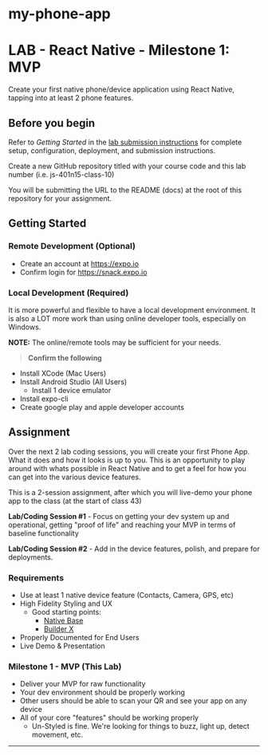 # my-phone-app

# LAB - React Native - Milestone 1: MVP

Create your first native phone/device application using React Native, tapping into at least 2 phone features.

## Before you begin

Refer to *Getting Started*  in the [lab submission instructions](../../../reference/submission-instructions/labs/README.md) for complete setup, configuration, deployment, and submission instructions.

Create a new GitHub repository titled with your course code and this lab number (i.e. js-401n15-class-10)

You will be submitting the URL to the README (docs) at the root of this repository for your assignment.

## Getting Started

### Remote Development (Optional)

- Create an account at <https://expo.io>
- Confirm login for <https://snack.expo.io>

### Local Development (Required)

It is more powerful and flexible to have a local development environment. It is also a LOT more work than using online developer tools, especially on Windows.

**NOTE:** The online/remote tools may be sufficient for your needs.

> **Confirm the following**
- Install XCode (Mac Users)
- Install Android Studio (All Users)
  - Install 1 device emulator
- Install expo-cli
- Create google play and apple developer accounts

## Assignment

Over the next 2 lab coding sessions, you will create your first Phone App. What it does and how it looks is up to you. This is an opportunity to play around with whats possible in React Native and to get a feel for how you can get into the various device features.

This is a 2-session assignment, after which you will live-demo your phone app to the class (at the start of class 43)

**Lab/Coding Session #1** - Focus on getting your dev system up and operational, getting "proof of life" and reaching your MVP in terms of baseline functionality

**Lab/Coding Session #2** - Add in the device features, polish, and prepare for deployments.

### Requirements

- Use at least 1 native device feature (Contacts, Camera, GPS, etc)
- High Fidelity Styling and UX
  - Good starting points:
    - [Native Base](https://nativebase.io/)
    - [Builder X](https://builderx.io/)
- Properly Documented for End Users
- Live Demo & Presentation

### Milestone 1 - MVP (This Lab)

- Deliver your MVP for raw functionality
- Your dev environment should be properly working
- Other users should be able to scan your QR and see your app on any device
- All of your core "features" should be working properly
  - Un-Styled is fine. We're looking for things to buzz, light up, detect movement, etc.


****